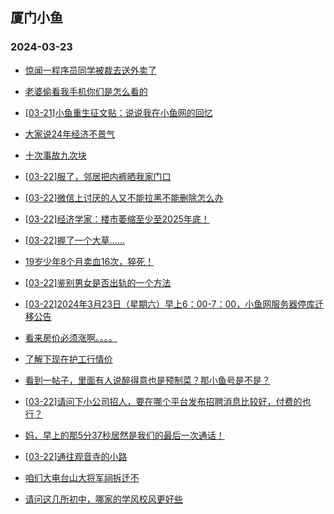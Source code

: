 ## 厦门小鱼 
### 2024-03-23

+ [惊闻一程序员同学被裁去送外卖了](http://bbs.xmfish.com/read-htm-tid-18164095.html)

+ [老婆偷看我手机你们是怎么看的](http://bbs.xmfish.com/read-htm-tid-18164085.html)

+ [[03-21]小鱼重生征文贴：说说我在小鱼网的回忆](http://bbs.xmfish.com/read-htm-tid-18164080.html)

+ [大家说24年经济不景气](http://bbs.xmfish.com/read-htm-tid-18164199.html)

+ [十次事故九次块](http://bbs.xmfish.com/read-htm-tid-18164224.html)

+ [[03-22]服了，邻居把内裤晒我家门口](http://bbs.xmfish.com/read-htm-tid-18164328.html)

+ [[03-22]微信上讨厌的人又不能拉黑不能删除怎么办](http://bbs.xmfish.com/read-htm-tid-18164152.html)

+ [[03-22]经济学家：楼市萎缩至少至2025年底！](http://bbs.xmfish.com/read-htm-tid-18164242.html)

+ [[03-22]握了一个大草……](http://bbs.xmfish.com/read-htm-tid-18164260.html)

+ [19岁少年8个月卖血16次，猝死！](http://bbs.xmfish.com/read-htm-tid-18164220.html)

+ [[03-22]鉴别男女是否出轨的一个方法](http://bbs.xmfish.com/read-htm-tid-18164364.html)

+ [[03-22]2024年3月23日（星期六）早上6：00-7：00，小鱼网服务器停库迁移公告](http://bbs.xmfish.com/read-htm-tid-18164433.html)

+ [看来房价必须涨啊。。。。](http://bbs.xmfish.com/read-htm-tid-18164380.html)

+ [了解下现在护工行情价](http://bbs.xmfish.com/read-htm-tid-18164307.html)

+ [看到一帖子，里面有人说醉得意也是预制菜？那小鱼号是不是？](http://bbs.xmfish.com/read-htm-tid-18164348.html)

+ [[03-22]请问下小公司招人，要在哪个平台发布招聘消息比较好，付费的也行？](http://bbs.xmfish.com/read-htm-tid-18164358.html)

+ [妈，早上的那5分37秒居然是我们的最后一次通话！](http://bbs.xmfish.com/read-htm-tid-18164469.html)

+ [[03-22]通往观音寺的小路](http://bbs.xmfish.com/read-htm-tid-18164398.html)

+ [咱们大电台山大将军祠拆迁不](http://bbs.xmfish.com/read-htm-tid-18164407.html)

+ [请问这几所初中，哪家的学风校风更好些](http://bbs.xmfish.com/read-htm-tid-18164531.html)

